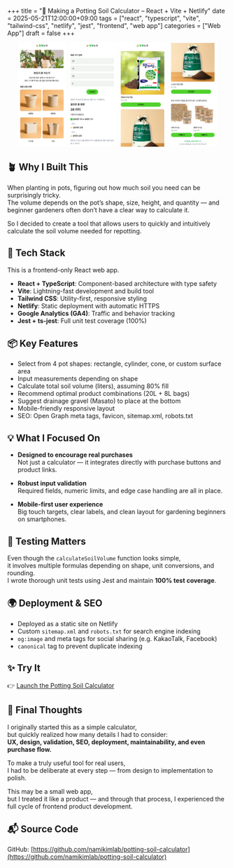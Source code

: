 +++
title = "🌱 Making a Potting Soil Calculator – React + Vite + Netlify"
date = 2025-05-21T12:00:00+09:00
tags = ["react", "typescript", "vite", "tailwind-css", "netlify", "jest", "frontend", "web app"]
categories = ["Web App"]
draft = false
+++

<p align="center">
  <img src="screenshot_1.png" alt="스크린샷 1" width="22%" />
  <img src="screenshot_2.png" alt="스크린샷 2" width="22%" />
  <img src="screenshot_3.png" alt="스크린샷 3" width="22%" />
  <img src="screenshot_4.png" alt="스크린샷 4" width="22%" />
</p>

## 🪴 Why I Built This
When planting in pots, figuring out how much soil you need can be surprisingly tricky.  
The volume depends on the pot’s shape, size, height, and quantity — and beginner gardeners often don’t have a clear way to calculate it.

So I decided to create a tool that allows users to quickly and intuitively calculate the soil volume needed for repotting.

## 🔧 Tech Stack
This is a frontend-only React web app.

- **React + TypeScript**: Component-based architecture with type safety
- **Vite**: Lightning-fast development and build tool
- **Tailwind CSS**: Utility-first, responsive styling
- **Netlify**: Static deployment with automatic HTTPS
- **Google Analytics (GA4)**: Traffic and behavior tracking
- **Jest + ts-jest**: Full unit test coverage (100%)


## 📦 Key Features
- Select from 4 pot shapes: rectangle, cylinder, cone, or custom surface area
- Input measurements depending on shape
- Calculate total soil volume (liters), assuming 80% fill
- Recommend optimal product combinations (20L + 8L bags)
- Suggest drainage gravel (Masato) to place at the bottom
- Mobile-friendly responsive layout
- SEO: Open Graph meta tags, favicon, sitemap.xml, robots.txt

## 💡 What I Focused On
- **Designed to encourage real purchases**  
  Not just a calculator — it integrates directly with purchase buttons and product links.

- **Robust input validation**  
  Required fields, numeric limits, and edge case handling are all in place.

- **Mobile-first user experience**  
  Big touch targets, clear labels, and clean layout for gardening beginners on smartphones.


## 🧪 Testing Matters
Even though the `calculateSoilVolume` function looks simple,  
it involves multiple formulas depending on shape, unit conversions, and rounding.  
I wrote thorough unit tests using Jest and maintain **100% test coverage**.


## 🌍 Deployment & SEO
- Deployed as a static site on Netlify
- Custom `sitemap.xml` and `robots.txt` for search engine indexing
- `og:image` and meta tags for social sharing (e.g. KakaoTalk, Facebook)
- `canonical` tag to prevent duplicate indexing

## ✨ Try It
👉 [Launch the Potting Soil Calculator](https://soilcalc.changbitfarm.com/)

## 👀 Final Thoughts
I originally started this as a simple calculator,  
but quickly realized how many details I had to consider:  
**UX, design, validation, SEO, deployment, maintainability, and even purchase flow.**

To make a truly useful tool for real users,  
I had to be deliberate at every step — from design to implementation to polish.

This may be a small web app,  
but I treated it like a product — and through that process, I experienced the full cycle of frontend product development.

## 📬 Source Code
GitHub: [https://github.com/namikimlab/potting-soil-calculator](https://github.com/namikimlab/potting-soil-calculator)